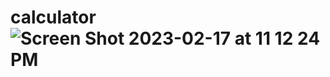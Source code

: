 # calculator![Screen Shot 2023-02-17 at 11 12 24 PM](https://user-images.githubusercontent.com/40186480/219846995-e04a5ed9-00fb-42fa-b8e0-6da1d1d42011.png)
